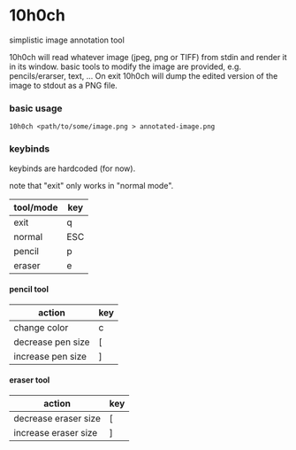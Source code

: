 # 10h0ch

simplistic image annotation tool

10h0ch will read whatever image (jpeg, png or TIFF) from stdin and render it in its window. basic tools to modify the image
are provided, e.g. pencils/erarser, text, ... On exit 10h0ch will dump the edited version of the image to
stdout as a PNG file.

### basic usage

```
10h0ch <path/to/some/image.png > annotated-image.png
```

### keybinds

keybinds are hardcoded (for now).

note that "exit" only works in "normal mode".

| tool/mode   | key  |
| ----        | ---  |
| exit        | q    |
| normal      | ESC  |
| pencil      | p    |
| eraser      | e    |

#### pencil tool

| action            | key |
| --                | --  |
| change color      | c   |
| decrease pen size | [   |
| increase pen size | ]   |

#### eraser tool

| action               | key |
| --                   | --  |
| decrease eraser size | [   |
| increase eraser size | ]   |
